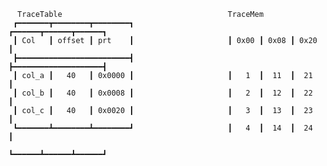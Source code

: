 

      TraceTable                                     TraceMem
     ┏━━━━━━━┳━━━━━━━━┳━━━━━━━━┓                     ┏━━━━━━┳━━━━━━┳━━━━━━┓
     ┃ Col   ┃ offset ┃ prt    ┃                     ┃ 0x00 ┃ 0x08 ┃ 0x20 ┃
     ┣━━━━━━━━━━━━━━━━━━━━━━━━━┫                     ┣━━━━━━━━━━━━━━━━━━━━┫
     ┃ col_a ┃   40   ┃ 0x0000 ┃                     ┃   1  ┃  11  ┃  21  ┃
     ┃ col_b ┃   40   ┃ 0x0008 ┃                     ┃   2  ┃  12  ┃  22  ┃
     ┃ col_c ┃   40   ┃ 0x0020 ┃                     ┃   3  ┃  13  ┃  23  ┃
     ┗━━━━━━━┻━━━━━━━━┻━━━━━━━━┛                     ┃   4  ┃  14  ┃  24  ┃
                                                     ┗━━━━━━┻━━━━━━┻━━━━━━┛
